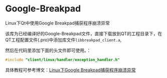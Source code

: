# Google-Breakpad
Linux下Qt中使用Google Breakpad捕获程序崩溃异常

该库为已经编译好的Google-Breakpad文件，直接下载放到QT的工程目录下，在QT工程配置文件(.pro)中添加库文件`libbreakpad_client.a`,

然后在代码里添加下面的头文件即可使用。：
```cpp
#include "client/linux/handler/exception_handler.h"
```
具体教程可参考博文：[Linux下Google Breakpad捕获程序崩溃异常](http://lkevin98.gitee.io/blog/posts/7a4867a0.html)
